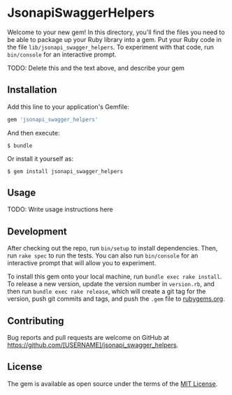 # JsonapiSwaggerHelpers

Welcome to your new gem! In this directory, you'll find the files you need to be able to package up your Ruby library into a gem. Put your Ruby code in the file `lib/jsonapi_swagger_helpers`. To experiment with that code, run `bin/console` for an interactive prompt.

TODO: Delete this and the text above, and describe your gem

## Installation

Add this line to your application's Gemfile:

```ruby
gem 'jsonapi_swagger_helpers'
```

And then execute:

    $ bundle

Or install it yourself as:

    $ gem install jsonapi_swagger_helpers

## Usage

TODO: Write usage instructions here

## Development

After checking out the repo, run `bin/setup` to install dependencies. Then, run `rake spec` to run the tests. You can also run `bin/console` for an interactive prompt that will allow you to experiment.

To install this gem onto your local machine, run `bundle exec rake install`. To release a new version, update the version number in `version.rb`, and then run `bundle exec rake release`, which will create a git tag for the version, push git commits and tags, and push the `.gem` file to [rubygems.org](https://rubygems.org).

## Contributing

Bug reports and pull requests are welcome on GitHub at https://github.com/[USERNAME]/jsonapi_swagger_helpers.


## License

The gem is available as open source under the terms of the [MIT License](http://opensource.org/licenses/MIT).

